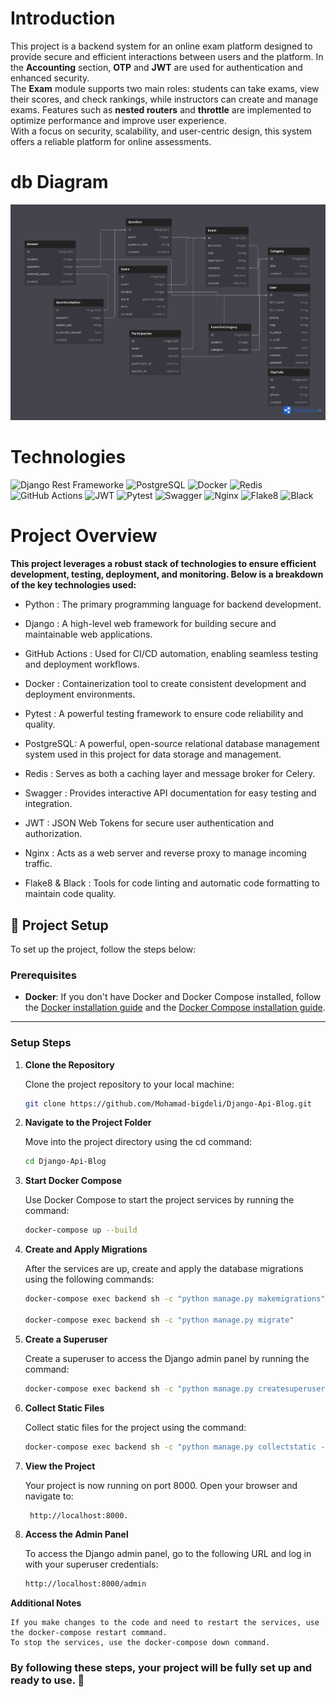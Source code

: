 <h1>Introduction</h1>

This project is a backend system for an online exam platform designed to provide secure and efficient interactions between users and the platform. In the **Accounting** section, **OTP** and **JWT** are used for authentication and enhanced security.  
The **Exam** module supports two main roles: students can take exams, view their scores, and check rankings, while instructors can create and manage exams. Features such as **nested routers** and **throttle** are implemented to optimize performance and improve user experience.  
With a focus on security, scalability, and user-centric design, this system offers a reliable platform for online assessments.

<h1>db Diagram</h1>

![db Diagram](https://raw.githubusercontent.com/Mohamad-bigdeli/DRF-OnlineExam/main/docs/exam.png)

<h1>Technologies</h1>

![Django Rest Frameworke](https://img.shields.io/badge/Django-092E20?style=for-the-badge&logo=django&logoColor=white)
![PostgreSQL](https://img.shields.io/badge/PostgreSQL-4169E1?style=for-the-badge&logo=postgresql&logoColor=white)
![Docker](https://img.shields.io/badge/Docker-2496ED?style=for-the-badge&logo=docker&logoColor=white)
![Redis](https://img.shields.io/badge/Redis-DC382D?style=for-the-badge&logo=redis&logoColor=white)
![GitHub Actions](https://img.shields.io/badge/GitHub_Actions-2088FF?style=for-the-badge&logo=github-actions&logoColor=white)
![JWT](https://img.shields.io/badge/JWT-000000?style=for-the-badge&logo=json-web-tokens&logoColor=white)
![Pytest](https://img.shields.io/badge/Pytest-0A9EDC?style=for-the-badge&logo=pytest&logoColor=white)
![Swagger](https://img.shields.io/badge/Swagger-85EA2D?style=for-the-badge&logo=swagger&logoColor=white)
![Nginx](https://img.shields.io/badge/Nginx-009639?style=for-the-badge&logo=nginx&logoColor=white)
![Flake8](https://img.shields.io/badge/Flake8-000000?style=for-the-badge&logo=flake8&logoColor=white)
![Black](https://img.shields.io/badge/Black-000000?style=for-the-badge&logo=black&logoColor=white)

<h1>Project Overview</h1>

**This project leverages a robust stack of technologies to ensure efficient development, testing, deployment, and monitoring. Below is a breakdown of the key technologies used:**

- Python : The primary programming language for backend development.

- Django : A high-level web framework for building secure and maintainable web applications.

- GitHub Actions : Used for CI/CD automation, enabling seamless testing and deployment workflows.

- Docker : Containerization tool to create consistent development and deployment environments.

- Pytest : A powerful testing framework to ensure code reliability and quality.

- PostgreSQL: A powerful, open-source relational database management system used in this project for data storage and management.

- Redis : Serves as both a caching layer and message broker for Celery.

- Swagger : Provides interactive API documentation for easy testing and integration.

- JWT : JSON Web Tokens for secure user authentication and authorization.

- Nginx : Acts as a web server and reverse proxy to manage incoming traffic.

- Flake8 & Black : Tools for code linting and automatic code formatting to maintain code quality.

## 🚀 Project Setup

To set up the project, follow the steps below:

### Prerequisites
- **Docker**: If you don't have Docker and Docker Compose installed, follow the [Docker installation guide](https://docs.docker.com/get-docker/) and the [Docker Compose installation guide](https://docs.docker.com/compose/install/).

---

### Setup Steps

1. **Clone the Repository**
  
   Clone the project repository to your local machine:

   ```bash
   git clone https://github.com/Mohamad-bigdeli/Django-Api-Blog.git

2. **Navigate to the Project Folder**

    Move into the project directory using the cd command:

    ```bash
    cd Django-Api-Blog
    

3. **Start Docker Compose** 

    Use Docker Compose to start the project services by running the command:

    ```bash
    docker-compose up --build 

4. **Create and Apply Migrations**

    After the services are up, create and apply the database migrations using the following commands:
    ```bash 
    docker-compose exec backend sh -c "python manage.py makemigrations"

    docker-compose exec backend sh -c "python manage.py migrate"

5. **Create a Superuser**

    Create a superuser to access the Django admin panel by running the command:

    ```bash
    docker-compose exec backend sh -c "python manage.py createsuperuser"

6. **Collect Static Files**

    Collect static files for the project using the command:

    ```bash
    docker-compose exec backend sh -c "python manage.py collectstatic --noinput"
    
7. **View the Project**

    Your project is now running on port 8000. Open your browser and navigate to:

   ```bash
    http://localhost:8000.

8. **Access the Admin Panel**

    To access the Django admin panel, go to the following URL and log in with your superuser credentials:

    ```bash
    http://localhost:8000/admin

**Additional Notes**

    If you make changes to the code and need to restart the services, use the docker-compose restart command.
    To stop the services, use the docker-compose down command.

<h3>By following these steps, your project will be fully set up and ready to use. 🎉</h3>
